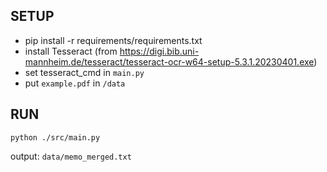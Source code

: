 ## SETUP
- pip install -r requirements/requirements.txt
- install Tesseract
  (from https://digi.bib.uni-mannheim.de/tesseract/tesseract-ocr-w64-setup-5.3.1.20230401.exe)
- set tesseract_cmd in `main.py`
- put `example.pdf` in `/data`
## RUN
`python ./src/main.py`

output: `data/memo_merged.txt`